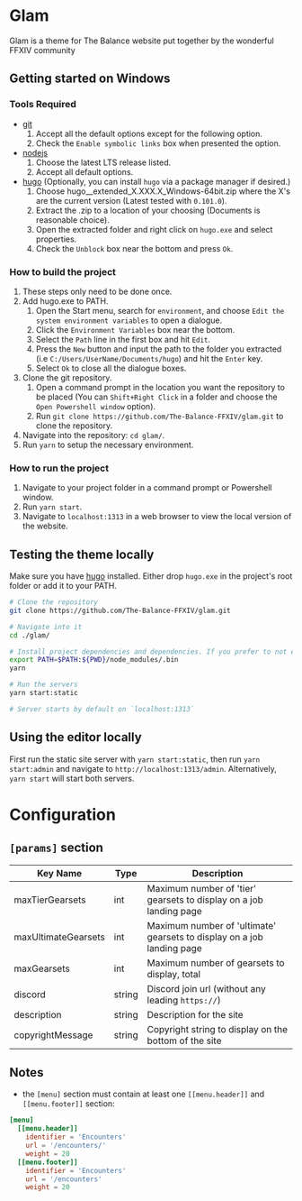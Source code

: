 # Glam

Glam is a theme for The Balance website put together by the wonderful FFXIV community

## Getting started on Windows
### Tools Required
* [git](https://git-scm.com/downloads)
  1. Accept all the default options except for the following option.
  2. Check the `Enable symbolic links` box when presented the option.
* [nodejs](https://nodejs.org/en/download/)
  1. Choose the latest LTS release listed.
  2. Accept all default options.
* [hugo](https://github.com/gohugoio/hugo/releases) (Optionally, you can install `hugo` via a package manager if desired.)
  1. Choose hugo__extended_X.XXX.X_Windows-64bit.zip where the X's are the current version (Latest tested with `0.101.0`).
  2. Extract the .zip to a location of your choosing (Documents is reasonable choice).
  3. Open the extracted folder and right click on `hugo.exe` and select properties.
  4. Check the `Unblock` box near the bottom and press `Ok`.
### How to build the project
1. These steps only need to be done once.
2. Add hugo.exe to PATH.
   1. Open the Start menu, search for `environment`, and choose `Edit the system environment variables` to open a dialogue.
   2. Click the `Environment Variables` box near the bottom.
   3. Select the `Path` line in the first box and hit `Edit`.
   4. Press the `New` button and input the path to the folder you extracted (i.e `C:/Users/UserName/Documents/hugo`) and hit the `Enter` key.
   5. Select `Ok` to close all the dialogue boxes.
3. Clone the git repository.
   1. Open a command prompt in the location you want the repository to be placed (You can `Shift+Right Click` in a folder and choose the `Open Powershell window` option).
   2. Run `git clone https://github.com/The-Balance-FFXIV/glam.git` to clone the repository.
4. Navigate into the repository: `cd glam/`.
5. Run `yarn` to setup the necessary environment.
### How to run the project
1. Navigate to your project folder in a command prompt or Powershell window.
2. Run `yarn start`.
3. Navigate to `localhost:1313` in a web browser to view the local version of the website.
  

## Testing the theme locally

Make sure you have [hugo](https://gohugo.io/getting-started/installing/) installed. Either drop `hugo.exe` in the project's root folder or add it to your PATH.

```sh
# Clone the repository
git clone https://github.com/The-Balance-FFXIV/glam.git

# Navigate into it
cd ./glam/

# Install project dependencies and dependencies. If you prefer to not edit PATH, you can install globally.
export PATH=$PATH:${PWD}/node_modules/.bin
yarn

# Run the servers
yarn start:static

# Server starts by default on `localhost:1313`
```

## Using the editor locally

First run the static site server with `yarn start:static`, then run `yarn start:admin` and navigate to `http://localhost:1313/admin`.
Alternatively, `yarn start` will start both servers.

# Configuration

## `[params]` section

| Key Name            | Type   | Description                                                            |
| ------------------- | ------ | ---------------------------------------------------------------------- |
| maxTierGearsets     | int    | Maximum number of 'tier' gearsets to display on a job landing page     |
| maxUltimateGearsets | int    | Maximum number of 'ultimate' gearsets to display on a job landing page |
| maxGearsets         | int    | Maximum number of gearsets to display, total                           |
| discord             | string | Discord join url (without any leading `https://`)                      |
| description         | string | Description for the site                                               |
| copyrightMessage    | string | Copyright string to display on the bottom of the site                  |

## Notes

- the `[menu]` section must contain at least one `[[menu.header]]` and `[[menu.footer]]` section:

```toml
[menu]
  [[menu.header]]
    identifier = 'Encounters'
    url = '/encounters/'
    weight = 20
  [[menu.footer]]
    identifier = 'Encounters'
    url = '/encounters'
    weight = 20
```

